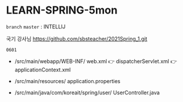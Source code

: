 # LEARN-SPRING-5mon

`branch` `master` : INTELLIJ

국기 강사님
https://github.com/sbsteacher/2021Spring_1.git

`0601`

- /src/main/webapp/WEB-INF/
web.xml 👉 dispatcherServlet.xml 👉 applicationContext.xml

- /src/main/resources/
application.properties

- /src/main/java/com/koreait/spring/user/
UserController.java
